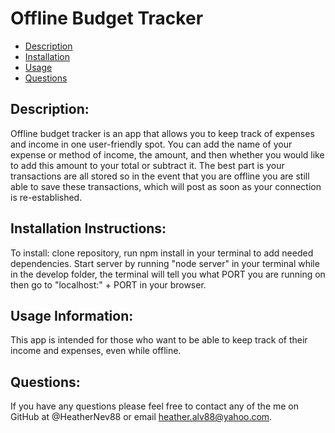 # Offline Budget Tracker
  
  * [Description](#description)
  * [Installation](#installation)
  * [Usage](#usage)
  * [Questions](#questions)
  
  
## Description:
  Offline budget tracker is an app that allows you to keep track of expenses and income in one user-friendly spot. You can add the name of your expense or method of income, the amount, and then whether you would like to add this amount to your total or subtract it. The best part is your transactions are all stored so in the event that you are offline you are still able to save these transactions, which will post as soon as your connection is re-established.
  ## Installation Instructions:
  To install: clone repository, run npm install in your terminal to add needed dependencies. Start server by running "node server" in your terminal while in the develop folder, the terminal will tell you what PORT you are running on then go to "localhost:" + PORT in your browser.
  ## Usage Information:
  This app is intended for those who want to be able to keep track of their income and expenses, even while offline.
 ## Questions:
If you have any questions please feel free to contact any of the me on GitHub at @HeatherNev88 or email heather.alv88@yahoo.com.